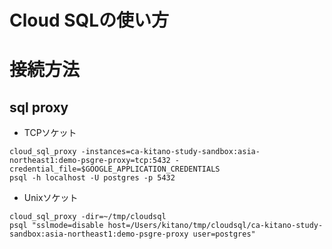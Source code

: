 Cloud SQLの使い方
===

# 接続方法

## sql proxy

- TCPソケット
```
cloud_sql_proxy -instances=ca-kitano-study-sandbox:asia-northeast1:demo-psgre-proxy=tcp:5432 -credential_file=$GOOGLE_APPLICATION_CREDENTIALS
psql -h localhost -U postgres -p 5432
```
- Unixソケット
```
cloud_sql_proxy -dir=~/tmp/cloudsql
psql "sslmode=disable host=/Users/kitano/tmp/cloudsql/ca-kitano-study-sandbox:asia-northeast1:demo-psgre-proxy user=postgres"
```

